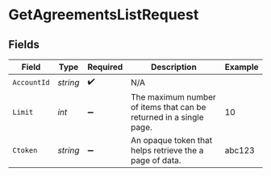 # GetAgreementsListRequest


## Fields

| Field                                                              | Type                                                               | Required                                                           | Description                                                        | Example                                                            |
| ------------------------------------------------------------------ | ------------------------------------------------------------------ | ------------------------------------------------------------------ | ------------------------------------------------------------------ | ------------------------------------------------------------------ |
| `AccountId`                                                        | *string*                                                           | :heavy_check_mark:                                                 | N/A                                                                |                                                                    |
| `Limit`                                                            | *int*                                                              | :heavy_minus_sign:                                                 | The maximum number of items that can be returned in a single page. | 10                                                                 |
| `Ctoken`                                                           | *string*                                                           | :heavy_minus_sign:                                                 | An opaque token that helps retrieve the a page of data.            | abc123                                                             |